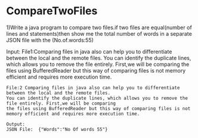 # CompareTwoFiles

1)Write a java program to compare two files.if two files are equal(number of lines and statements)then show me the total number of
  words in a separate JSON file with the (No.of.words:55)
  
  
  
  
  
  
  Input: 
    File1:Comparing files in java also can help you to differentiate between the local and the remote files. 
    You can identify the duplicate lines, which allows you to remove the file entirely. First,we will be comparing 
    the files using BufferedReader but this way of comparing files is not memory efficient and requires more execution time.
    
    File:2 Comparing files in java also can help you to differentiate between the local and the remote files. 
    You can identify the duplicate lines, which allows you to remove the file entirely. First,we will be comparing 
    the files using BufferedReader but this way of comparing files is not memory efficient and requires more execution time.
    
    Output:
    JSON File:  {"Words":"No Of words 55"}
